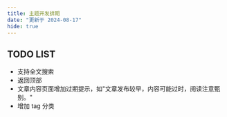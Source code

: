 ```yaml
---
title: 主题开发排期
date: "更新于 2024-08-17"
hide: true
---
```


## TODO LIST
- 支持全文搜索
- 返回顶部
- 文章内容页面增加过期提示，如"文章发布较早，内容可能过时，阅读注意甄别。"
- 增加 tag 分类
